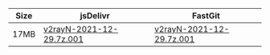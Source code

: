 |    Size   |     jsDelivr  | FastGit |
|  ---  |  ---  |  ---  |
| 17MB | [v2rayN-2021-12-29.7z.001](https://cdn.jsdelivr.net/gh/googleians/v2rayN-32@main/v2rayN-2021-12-29.7z.001) | [v2rayN-2021-12-29.7z.001](https://raw.fastgit.org/googleians/v2rayN-32/main/v2rayN-2021-12-29.7z.001) |
